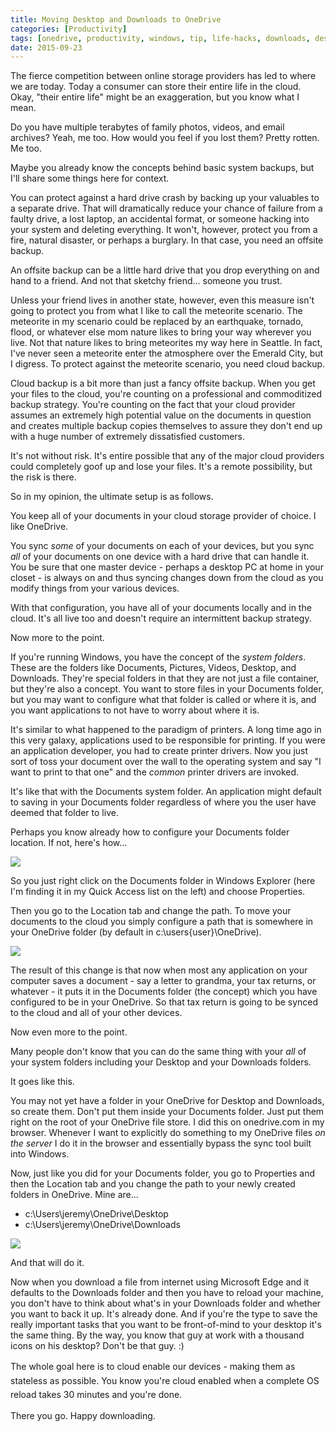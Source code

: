 ```yaml
---
title: Moving Desktop and Downloads to OneDrive
categories: [Productivity]
tags: [onedrive, productivity, windows, tip, life-hacks, downloads, desktop, cloud, cloud-storage]
date: 2015-09-23
---
```


The fierce competition between online storage providers has led to where we are today. Today a consumer can store their entire life in the cloud. Okay, "their entire life" might be an exaggeration, but you know what I mean.


Do you have multiple terabytes of family photos, videos, and email archives? Yeah, me too. How would you feel if you lost them? Pretty rotten. Me too.

Maybe you already know the concepts behind basic system backups, but I&#39;ll share some things here for context.

You can protect against a hard drive crash by backing up your valuables to a separate drive. That will dramatically reduce your chance of failure from a faulty drive, a lost laptop, an accidental format, or someone hacking into your system and deleting everything. It won&#39;t, however, protect you from a fire, natural disaster, or perhaps a burglary. In that case, you need an offsite backup.

An offsite backup can be a little hard drive that you drop everything on and hand to a friend. And not that sketchy friend... someone you trust.

Unless your friend lives in another state, however, even this measure isn&#39;t going to protect you from what I like to call the meteorite scenario. The meteorite in my scenario could be replaced by an earthquake, tornado, flood, or whatever else mom nature likes to bring your way wherever you live. Not that nature likes to bring meteorites my way here in Seattle. In fact, I&#39;ve never seen a meteorite enter the atmosphere over the Emerald City, but I digress. To protect against the meteorite scenario, you need cloud backup.

Cloud backup is a bit more than just a fancy offsite backup. When you get your files to the cloud, you&#39;re counting on a professional and commoditized backup strategy. You&#39;re counting on the fact that your cloud provider assumes an extremely high potential value on the documents in question and creates multiple backup copies themselves to assure they don&#39;t end up with a huge number of extremely dissatisfied customers.

It&#39;s not without risk. It&#39;s entire possible that any of the major cloud providers could completely goof up and lose your files. It&#39;s a remote possibility, but the risk is there.

So in my opinion, the ultimate setup is as follows.

You keep all of your documents in your cloud storage provider of choice. I like OneDrive.

You sync _some_ of your documents on each of your devices, but you sync _all_ of your documents on one device with a hard drive that can handle it. You be sure that one master device - perhaps a desktop PC at home in your closet - is always on and thus syncing changes down from the cloud as you modify things from your various devices.

With that configuration, you have all of your documents locally and in the cloud. It&#39;s all live too and doesn&#39;t require an intermittent backup strategy.

Now more to the point.

If you&#39;re running Windows, you have the concept of the _system folders_. These are the folders like Documents, Pictures, Videos, Desktop, and Downloads. They&#39;re special folders in that they are not just a file container, but they&#39;re also a concept. You want to store files in your Documents folder, but you may want to configure what that folder is called or where it is, and you want applications to not have to worry about where it is.

It&#39;s similar to what happened to the paradigm of printers. A long time ago in this very galaxy, applications used to be responsible for printing. If you were an application developer, you had to create printer drivers. Now you just sort of toss your document over the wall to the operating system and say "I want to print to that one" and the _common_ printer drivers are invoked.

It&#39;s like that with the Documents system folder. An application might default to saving in your Documents folder regardless of where you the user have deemed that folder to live.

Perhaps you know already how to configure your Documents folder location. If not, here&#39;s how...

![](/files/desktoptoonedrive_01.png)

So you just right click on the Documents folder in Windows Explorer (here I&#39;m finding it in my Quick Access list on the left) and choose Properties.

Then you go to the Location tab and change the path. To move your documents to the cloud you simply configure a path that is somewhere in your OneDrive folder (by default in c:\users\{user}\OneDrive).

![](/files/desktoptoonedrive_02.png)

The result of this change is that now when most any application on your computer saves a document - say a letter to grandma, your tax returns, or whatever - it puts it in the Documents folder (the concept) which you have configured to be in your OneDrive. So that tax return is going to be synced to the cloud and all of your other devices.

Now even more to the point.

Many people don&#39;t know that you can do the same thing with your _all_ of your system folders including your Desktop and your Downloads folders.

It goes like this.

You may not yet have a folder in your OneDrive for Desktop and Downloads, so create them. Don&#39;t put them inside your Documents folder. Just put them right on the root of your OneDrive file store. I did this on onedrive.com in my browser. Whenever I want to explicitly do something to my OneDrive files _on the server_ I do it in the browser and essentially bypass the sync tool built into Windows.

Now, just like you did for your Documents folder, you go to Properties and then the Location tab and you change the path to your newly created folders in OneDrive. Mine are...

*   c:\Users\jeremy\OneDrive\Desktop
*   c:\Users\jeremy\OneDrive\Downloads

![](/files/desktoptoonedrive_03.png)

And that will do it.

Now when you download a file from internet using Microsoft Edge and it defaults to the Downloads folder and then you have to reload your machine, you don&#39;t have to think about what&#39;s in your Downloads folder and whether you want to back it up. It&#39;s already done. And if you&#39;re the type to save the really important tasks that you want to be front-of-mind to your desktop it&#39;s the same thing. By the way, you know that guy at work with a thousand icons on his desktop? Don&#39;t be that guy. :)

<span style="line-height: 1.6em;">The whole goal here is to cloud enable our devices - making them as stateless as possible. You know you&#39;re cloud enabled when a complete OS reload takes 30 minutes and you&#39;re done.</span>

There you go. Happy downloading.